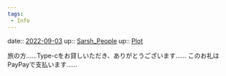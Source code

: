 ```yaml
---
tags:
 - Info
---
```


date:: [2022-09-03](Daily_Note/2022-09-03.md)
up:: [Sarsh_People](../Bar/Novel/Nacaria/Sarsh_People.md)
up:: [Plot](../Bar/Novel/Chaos/Plot.md)

旅の方……Type-cをお貸しいただき、ありがとうございます……
このお礼はPayPayで支払います……
